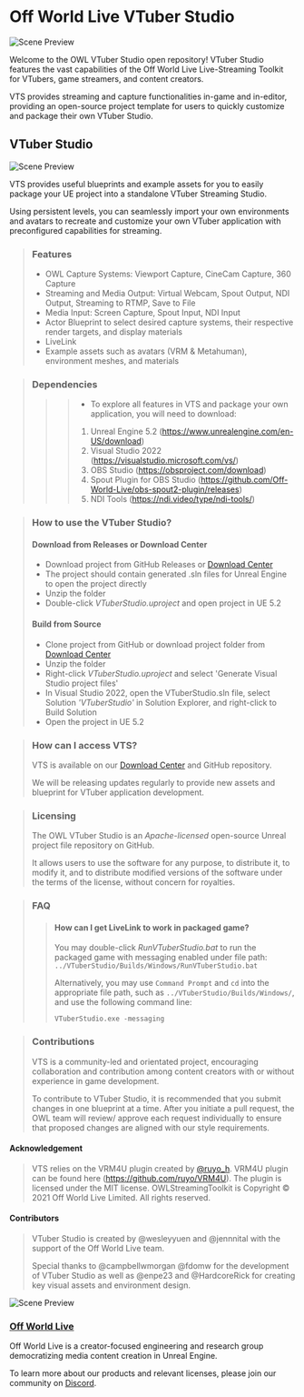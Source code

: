 # Off World Live VTuber Studio

![Scene Preview](./ReadMe/VTS.gif)

Welcome to the OWL VTuber Studio open repository! 
VTuber Studio features the vast capabilities of the Off World Live Live-Streaming Toolkit for VTubers, game streamers, and content creators. 

VTS provides streaming and capture functionalities in-game and in-editor, providing an open-source project template for users to quickly customize and package their own VTuber Studio. 


## VTuber Studio 
![Scene Preview](./ReadMe/Scene.png)

  VTS provides useful blueprints and example assets for you to easily package your UE project into a standalone VTuber Streaming Studio. 
  
  Using persistent levels, you can seamlessly import your own environments and avatars to recreate and customize your own VTuber application with preconfigured capabilities for streaming. 

> ### Features
  > - OWL Capture Systems: Viewport Capture, CineCam Capture, 360 Capture 
  > - Streaming and Media Output: Virtual Webcam, Spout Output, NDI Output, Streaming to RTMP, Save to File
  > - Media Input: Screen Capture, Spout Input, NDI Input
  > - Actor Blueprint to select desired capture systems, their respective render targets, and display materials
  > - LiveLink 
  > - Example assets such as avatars (VRM & Metahuman), environment meshes, and materials

> ### Dependencies
>>> - To explore all features in VTS and package your own application, you will need to download:
>>> 1. Unreal Engine 5.2 (https://www.unrealengine.com/en-US/download)
>>> 1. Visual Studio 2022 (https://visualstudio.microsoft.com/vs/)
>>> 1. OBS Studio (https://obsproject.com/download)
>>> 1. Spout Plugin for OBS Studio (https://github.com/Off-World-Live/obs-spout2-plugin/releases)
>>> 1. NDI Tools (https://ndi.video/type/ndi-tools/)

> ### How to use the VTuber Studio?
>  #### Download from Releases or Download Center
> - Download project from GitHub Releases or [Download Center](https://offworld.live/resources/download-center)
> - The project should contain generated .sln files for Unreal Engine to open the project directly
> - Unzip the folder
> - Double-click *VTuberStudio.uproject* and open project in UE 5.2
> 
> #### Build from Source
> - Clone project from GitHub or download project folder from [Download Center](https://offworld.live/resources/download-center)
> - Unzip the folder
> - Right-click *VTuberStudio.uproject* and select 'Generate Visual Studio project files'
> - In Visual Studio 2022, open the VTuberStudio.sln file, select Solution *'VTuberStudio'* in Solution Explorer, and right-click to Build Solution
> - Open the project in UE 5.2

> ### How can I access VTS? 
> VTS is available on our [Download Center](https://offworld.live/resources/download-center) and GitHub repository.
> 
> We will be releasing updates regularly to provide new assets and blueprint for VTuber application development.


> ### Licensing
> The OWL VTuber Studio is an *Apache-licensed* open-source Unreal project file repository on GitHub.
> 
>  It allows users to use the software for any purpose, to distribute it, to modify it, and to distribute modified versions of the software under the terms of the license, without concern for royalties.

> ### FAQ
>>#### How can I get LiveLink to work in packaged game?
>> You may double-click *RunVTuberStudio.bat* to run the packaged game with messaging enabled under file path:  `../VTuberStudio/Builds/Windows/RunVTuberStudio.bat` 
>>
>> Alternatively, you may use `Command Prompt` and `cd` into the appropriate file path, such as `../VTuberStudio/Builds/Windows/`, and use the following command line:
>> 
>>```
>> VTuberStudio.exe -messaging
>>```

> ### Contributions
> VTS is a community-led and orientated project, encouraging collaboration and contribution among content creators with or without experience in game development.
>
> To contribute to VTuber Studio, it is recommended that you submit changes in one blueprint at a time. 
> After you initiate a pull request, the OWL team will review/ approve each request individually to ensure that proposed changes are aligned with our style requirements.


#### Acknowledgement
>VTS relies on the VRM4U plugin created by [@ruyo_h](https://twitter.com/ruyo_h). VRM4U plugin can be found here (https://github.com/ruyo/VRM4U). The plugin is licensed under the MIT license.
>OWLStreamingToolkit is Copyright © 2021 Off World Live Limited. All rights reserved.

#### Contributors
>VTuber Studio is created by @wesleyyuen and @jennnital with the support of the Off World Live team.
>
>Special thanks to @campbellwmorgan @fdomw for the development of VTuber Studio as well as @enpe23 and @HardcoreRick for creating key visual assets and environment design.


>
>

![Scene Preview](./ReadMe/OWLLogo.png)
### [Off World Live](https://offworld.live/)

Off World Live is a creator-focused engineering and research group democratizing media content creation in Unreal Engine. 

To learn more about our products and relevant licenses, please join our community on [Discord](https://discord.gg/EqR7FYjqPs). 



